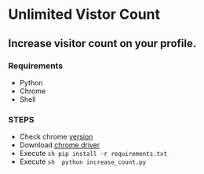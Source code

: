 # Unlimited Vistor Count

## Increase visitor count on your profile.
### Requirements
- Python
- Chrome
- Shell

### STEPS
- Check chrome [version](http://chrome://version)
- Download [chrome driver](https://chromedriver.chromium.org/downloads)
- Execute ```sh pip install -r requirements.txt ```
- Execute ```sh  python increase_count.py ```

